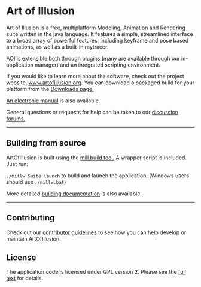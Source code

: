 # Art of Illusion

Art of Illusion is a free, multiplatform Modeling, Animation and
Rendering suite written in the java language. It features a simple,
streamlined interface to a broad array of powerful features, including
keyframe and pose based animations, as well as a built-in raytracer.

AOI is extensible both through plugins (many are available through our
in-application manager) and an integrated scripting environment.

If you would like to learn more about the software, check out the
project website, www.artofillusion.org. You can download a packaged
build for your platform from the
[Downloads page.](http://www.artofillusion.org/downloads)

[An electronic manual](http://www.artofillusion.org/documentation)
is also available.

General questions or requests for help can be taken to our
[discussion forums.](https://www.sourceforge.net/p/aoi/discussion)

----------------

## Building from source

ArtOfIllusion is built using the [mill build tool.](https://com-lihaoyi.github.io/mill/)
A wrapper script is included. Just run:

`./millw Suite.launch` to build and launch the application.
(Windows users should use `./millw.bat`)

More detailed [building documentation](./docs/Building.md) is also available.

----------------

## Contributing

Check out our [contributor guidelines](./docs/Contributing.md) to see how you can help develop
or maintain ArtOfIllusion.

## License

The application code is licensed under GPL version 2. Please see the
[full text](./License.md) for details.
